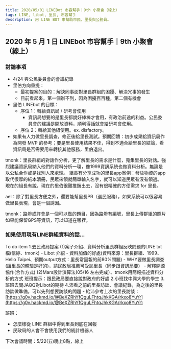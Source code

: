```yaml
---
title: 2020/05/01 LINEBot 市容幫手｜9th 小聚會（線上）
tags: LINE, libot, 里長, 市容幫手
description: 用 LINE BOT 來幫助市民、里長與公務員。
---
```


## 2020 年 5 月 1 日 LINEbot 市容幫手｜9th 小聚會（線上）

### 討論事項

* 4/24 與公民委員會的會議紀錄
* 里伯方向重提：
    * 最初提案的目的：解決同事面對里長群組的困擾、解決冗事的發生
    * 目前看起來，第一個辦不到，因為困擾百百種，第二個有機會
* 里伯 LINEbot 的目標：
    * 序位 1：轉給資訊局 / 研考會使用 
        * 資訊局想要的是里長都說好棒棒才會用，有政治前途的利益。公民委員會的建議是開放資料，順利得話就會給研考會使用。
    * 序位 2：轉給其他組使用。ex. disfactory。
* 如果有人力做里長調查，修正後給里長測試。預期回饋：初步成果給資訊局作為開發 MVP 的參考；要是里長使用結果不佳，得到不適合給里長的結論，看資訊局是否需要用來轉接其他服務，里伯退出。


tmonk：里長群組的對話作分析，更了解里長的需求是什麼，蒐集里長的對話。強烈建議資訊局納入他們的資料分析一環，像1999資訊系統也做資料分析。無論是以公私合作或是找別人來處理。
組長有分享成功的里長app案例：發放物資的app取代很厚的紙本清冊，民眾來領就簡單輸入名字，就可以知道民眾有沒有領過。
現在的組長有說，現在的里伯很難推銷出去，沒有很精確的方便需求 for 里長。

ael：除了對里長方便之外，還要能幫里長PR（選民服務），如果系統可以很容易做里長表現，會是一個誘因。

tmonk：路燈或許會是一個可以做的題目，因為路燈有編號，里長上傳群組的照片如果能保留GPS等資訊，可以知道在哪裡。


### 如果使用現有LINE群組資料的話…

To do item
1.去民政局提案
(1)案子介紹、資料分析里長群組反映問題的LINE txt檔(信婷、tmonk)
    - Libot 介紹
    - 資料加值的好處(資料來源：里長群組、1999、Hello Taipei、預期output方式：里長常回報的前80%問題)
    - WHY要做里長調查(讓里長的體驗是好的)，請民政局推薦可受訪里長（同步跟資訊局要）
    - 解釋開源協作(合作方式)
(2)Mars設計演算法(05/16 左右完成）、tmonk用簡報描述資料分析的方式
班班提示：跟民政局要直接說對政府的好處
2.小班找中興大學的學生
3.班班去問JAQQ對Libot的期待
4.沛看之前的里長訪談、會議紀錄，為之後的里長訪談做準備，可以先列想要訪談的問題
    - 給沛參考上次的里長訪談：[https://g0v.hackmd.io/@BeXZRhYfQguLFhtqJhkKGA/rkxo8YuYr](https://g0v.hackmd.io/@BeXZRhYfQguLFhtqJhkKGA/rkxo8YuYr)
    

班班：
- 怎麼樣從 LINE 群組中得到里長到底在回報
- 民政局的人會不會使用我們的統計機器人

下次會議時間：5/22(五)晚上8點，線上














